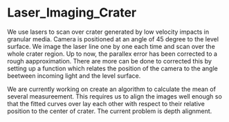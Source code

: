 # Laser_Imaging_Crater
We use lasers to scan over crater generated by low velocity impacts in granular media. Camera is positioned at an angle of 45 degree to the level surface.
We image the laser line one by one each time and scan over the whole crater region. Up to now, the parallex error has been corrected to a rough aapproximation. There are more can be done to corrected this by setting up a function which relates the position of the camera to the angle beetween incoming light and the level surface. 

We are currently working on create an algorithm to calculate the mean of several measureement. This requires us to align the images well enough so that the fitted curves over lay each other with respect to their relative position to the center of crater. The current problem is depth alignment.
